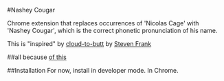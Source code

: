 #Nashey Cougar


Chrome extension that replaces occurrences of 'Nicolas Cage' with 'Nashey Cougar', which is the correct phonetic pronunciation of his name.

This is "inspired" by [cloud-to-butt](https://github.com/panicsteve/cloud-to-butt) by [Steven Frank](https://github.com/panicsteve)

##all because
[of this](https://www.youtube.com/watch?v=kX30tdH0xhs)

##Installation
For now, install in developer mode. In Chrome.
